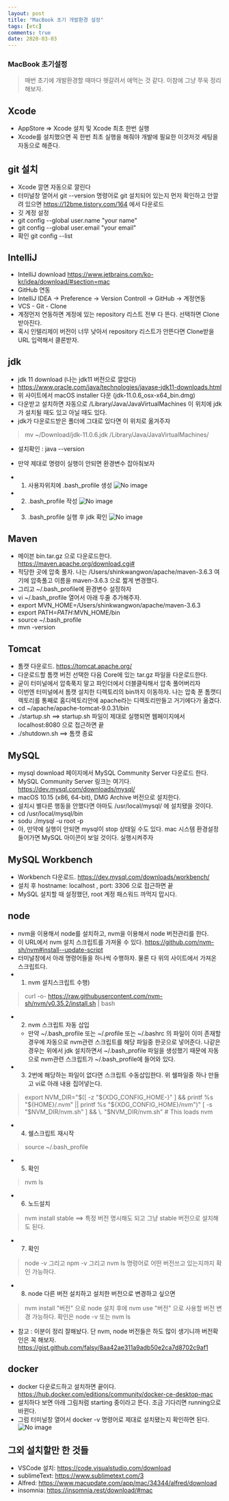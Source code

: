 ```yaml
---
layout: post
title: "MacBook 초기 개발환경 설정"
tags: [etc]
comments: true
date: 2020-03-03
---
```


### MacBook 초기설정
> 매번 초기에 개발환경할 때마다 헷갈려서 애먹는 것 같다. 이참에 그냥 쭈욱 정리해보자.

## Xcode
- AppStore => Xcode 설치 및 Xcode 최초 한번 실행
- Xcode를 설치했으면 꼭 한번 최초 실행을 해줘야 개발에 필요한 이것저것 세팅을 자동으로 해준다.

## git 설치
- Xcode 깔면 자동으로 깔린다
- 터미널창 열어서 git --version 명령어로 git 설치되어 있는지 먼저 확인하고 안깔려 있으면 <https://12bme.tistory.com/164> 에서 다운로드
- 깃 계정 설정
- git config --global user.name "your name"
- git config --global user.email "your email"
- 확인 git config --list


## IntelliJ
- IntelliJ download <https://www.jetbrains.com/ko-kr/idea/download/#section=mac>
- GitHub 연동
- IntelliJ IDEA -> Preference -> Version Controll -> GitHub -> 계정연동
- VCS - Git - Clone
- 계정먼저 연동하면 계정에 있는 repository 리스트 전부 다 뜬다. 선택하면 Clone 받아진다.
- 혹시 인텔리제이 버전이 너무 낮아서 repository 리스트가 안뜬다면 Clone받을 URL 입력해서 클론받자.

## jdk
- jdk 11 download (나는 jdk11 버전으로 깔았다)
- <https://www.oracle.com/java/technologies/javase-jdk11-downloads.html>
- 위 사이트에서 macOS installer 다운 (jdk-11.0.6_osx-x64_bin.dmg)
- 다운받고 설치하면 자동으로 /Library/Java/JavaVirtualMachines 이 위치에 jdk가 설치될 때도 있고 아닐 때도 있다.
- jdk가 다운로드받은 폴더에 그대로 있다면 이 위치로 옮겨주자
> mv ~/Download/jdk-11.0.6.jdk /Library/Java/JavaVirtualMachines/
- 설치확인 :  java --version
- 만약 제대로 명령이 실행이 안되면 환경변수 잡아줘보자
- 1) 사용자위치에 .bash_profile 생성 
![No image](/assets/posts/20200303/jdk1.png)

- 2) .bash_profile 작성
![No image](/assets/posts/20200303/jdk2.png)

- 3) .bash_profile 실행 후 jdk 확인
![No image](/assets/posts/20200303/jdk3.png)


## Maven
- 메이븐 bin.tar.gz 으로 다운로드한다. <https://maven.apache.org/download.cgi#>
- 적당한 곳에 압축 풀자. 나는 /Users/shinkwangwon/apache/maven-3.6.3 여기에 압축풀고 이름을 maven-3.6.3 으로 짧게 변경했다.
- 그리고 ~/.bash_profile에 환경변수 설정하자
- vi ~/.bash_profile 열어서 아래 두줄 추가해주자.
- export MVN_HOME=/Users/shinkwangwon/apache/maven-3.6.3
- export PATH=${PATH}:$MVN_HOME/bin
- source ~/.bash_profile
- mvn -version 


## Tomcat
- 톰캣 다운로드. <https://tomcat.apache.org/>
- 다운로드할 톰캣 버전 선택한 다음 Core에 있는 tar.gz 파일을 다운로드한다.
- 굳이 터미널에서 압축푹지 말고 파인더에서 더블클릭해서 압축 풀어버리자
- 이번엔 터미널에서 톰캣 설치한 디렉토리의 bin까지 이동하자. 나는 압축 푼 톰캣디렉토리를 통째로 홈디렉토리안에 apache라는 디렉토리만들고 거기에다가 옮겼다.
- cd ~/apache/apache-tomcat-9.0.31/bin
- ./startup.sh  ==> startup.sh 파일이 제대로 실행되면 웹페이지에서 localhost:8080 으로 접근하면 끝
- ./shutdown.sh   ==> 톰캣 종료

## MySQL
- mysql download 페이지에서 MySQL Community Server 다운로드 한다.
- MySQL Community Server 링크는 여기다. <https://dev.mysql.com/downloads/mysql/>
- macOS 10.15 (x86, 64-bit), DMG Archive 버전으로 설치한다.
- 설치시 별다른 행동을 안했다면 아마도 /usr/local/mysql/ 에 설치됐을 것이다.
- cd /usr/local/mysql/bin
- sodu ./mysql -u root -p 
- 아, 만약에 실행이 안되면 mysql이 stop 상태일 수도 있다. mac 시스템 환경설정 들어가면 MySQL 아이콘이 보일 것이다. 실행시켜주자

## MySQL Workbench
- Workbench 다운로드. <https://dev.mysql.com/downloads/workbench/>
- 설치 후 hostname: localhost , port: 3306 으로 접근하면 끝
- MySQL 설치할 때 설정했던, root 계정 패스워드 까먹지 맙시다.

## node
- nvm을 이용해서 node를 설치하고, nvm을 이용해서 node 버전관리를 한다.
- 이 URL에서 nvm 설치 스크립트를 가져올 수 있다. <https://github.com/nvm-sh/nvm#install--update-script>
- 터미널창에서 아래 명령어들을 하나씩 수행하자. 물론 다 위의 사이트에서 가져온 스크립트다.
- 1) nvm 설치스크립트 수행)
> curl -o- https://raw.githubusercontent.com/nvm-sh/nvm/v0.35.2/install.sh | bash

- 2) nvm 스크립트 자동 삽입 
  * 만약 ~/.bash_profile 또는 ~/.profile  또는 ~/.bashrc 의 파일이 이미 존재할 경우에 자동으로 nvm관련 스크립트를 해당 파일중 한곳으로 넣어준다. 나같은 경우는 위에서 jdk 설치하면서 ~/.bash_profile 파일을 생성했기 때문에 자동으로 nvm관련 스크립트가 ~/.bash_profile에 들어와 있다. 

- 3) 2번에 해당하는 파일이 없다면 스크립트 수동삽입한다. 위 쉘파일중 하나 만들고 vi로 아래 내용 집어넣는다.
> export NVM_DIR="$([ -z "${XDG_CONFIG_HOME-}" ] && printf %s "${HOME}/.nvm" || printf %s "${XDG_CONFIG_HOME}/nvm")"
[ -s "$NVM_DIR/nvm.sh" ] && \. "$NVM_DIR/nvm.sh" # This loads nvm

- 4) 쉘스크립트 재시작
> source ~/.bash_profile

- 5) 확인
> nvm ls

- 6) 노드설치
> nvm install stable  ==> 특정 버전 명시해도 되고 그냥 stable 버전으로 설치해도 된다.

- 7) 확인
> node -v  그리고  npm -v  그리고  nvm ls 명령어로 어떤 버전쓰고 있는지까지 확인 가능하다.

- 8) node 다른 버전 설치하고 설치한 버전으로 변경하고 싶으면
> nvm install "버전" 으로 node 설치 후에 nvm use "버전" 으로 사용할 버전 변경 가능하다. 확인은 node -v 또는 nvm ls

- 참고 : 이분이 정리 잘해놨다. 단 nvm, node 버전들은 하도 많이 생기니까 버전확인은 꼭 해보자. <https://gist.github.com/falsy/8aa42ae311a9adb50e2ca7d8702c9af1>

## docker
- docker 다운로드하고 설치하면 끝이다. <https://hub.docker.com/editions/community/docker-ce-desktop-mac>
- 설치하다 보면 아래 그림처럼 starting 중이라고 뜬다. 조금 기다리면 running으로 바뀐다.
- 그럼 터미널창 열어서 docker -v 명령어로 제대로 설치됐는지 확인하면 된다.
![No image](/assets/posts/20200303/docker1.png)

## 그외 설치할만 한 것들
- VSCode 설치: <https://code.visualstudio.com/download>
- sublimeText: <https://www.sublimetext.com/3>
- Alfred: <https://www.macupdate.com/app/mac/34344/alfred/download>
- insomnia: <https://insomnia.rest/download/#mac>
